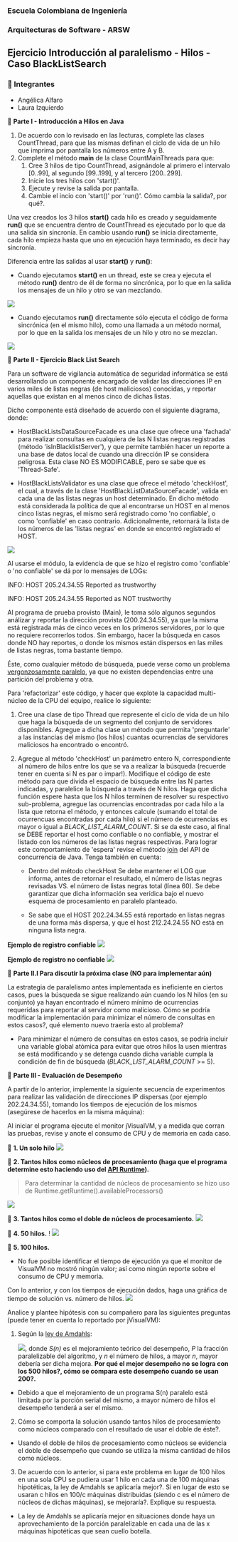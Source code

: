 
### Escuela Colombiana de Ingeniería
### Arquitecturas de Software - ARSW
## Ejercicio Introducción al paralelismo - Hilos - Caso BlackListSearch

### 👥 Integrantes
- Angélica Alfaro
- Laura Izquierdo

📌 **Parte I - Introducción a Hilos en Java**

1. De acuerdo con lo revisado en las lecturas, complete las clases CountThread, para que las mismas definan el ciclo de vida de un hilo que imprima por pantalla los números entre A y B.
2. Complete el método __main__ de la clase CountMainThreads para que:
	1. Cree 3 hilos de tipo CountThread, asignándole al primero el intervalo [0..99], al segundo [99..199], y al tercero [200..299].
	2. Inicie los tres hilos con 'start()'.
	3. Ejecute y revise la salida por pantalla. 
	4. Cambie el incio con 'start()' por 'run()'. Cómo cambia la salida?, por qué?.

Una vez creados los 3 hilos **start()** cada hilo es creado y seguidamente **run()** que se encuentra dentro de CountThread es ejecutado por lo que da una salida sin sincronía. En cambio usando **run()** se inicia directamente, cada hilo empieza hasta que uno en ejecución haya terminado, es decir hay sincronía.

Diferencia entre las salidas al usar **start()** y **run()**:

- Cuando ejecutamos **start()** en un thread, este se crea y ejecuta el método **run()** dentro de él de forma no sincrónica, por lo que en la salida los mensajes de un hilo y otro se van mezclando.

![](img/start.png)

- Cuando ejecutamos **run()** directamente sólo ejecuta el código de forma sincrónica (en el mismo hilo), como una llamada a un método normal, por lo que en la salida los mensajes de un hilo y otro no se mezclan.

![](img/run.png)

📌 **Parte II - Ejercicio Black List Search**

Para un software de vigilancia automática de seguridad informática se está desarrollando un componente encargado de validar las direcciones IP en varios miles de listas negras (de host maliciosos) conocidas, y reportar aquellas que existan en al menos cinco de dichas listas. 

Dicho componente está diseñado de acuerdo con el siguiente diagrama, donde:

- HostBlackListsDataSourceFacade es una clase que ofrece una 'fachada' para realizar consultas en cualquiera de las N listas negras registradas (método 'isInBlacklistServer'), y que permite también hacer un reporte a una base de datos local de cuando una dirección IP se considera peligrosa. Esta clase NO ES MODIFICABLE, pero se sabe que es 'Thread-Safe'.

- HostBlackListsValidator es una clase que ofrece el método 'checkHost', el cual, a través de la clase 'HostBlackListDataSourceFacade', valida en cada una de las listas negras un host determinado. En dicho método está considerada la política de que al encontrarse un HOST en al menos cinco listas negras, el mismo será registrado como 'no confiable', o como 'confiable' en caso contrario. Adicionalmente, retornará la lista de los números de las 'listas negras' en donde se encontró registrado el HOST.

![](img/Model.png)

Al usarse el módulo, la evidencia de que se hizo el registro como 'confiable' o 'no confiable' se dá por lo mensajes de LOGs:

INFO: HOST 205.24.34.55 Reported as trustworthy

INFO: HOST 205.24.34.55 Reported as NOT trustworthy


Al programa de prueba provisto (Main), le toma sólo algunos segundos análizar y reportar la dirección provista (200.24.34.55), ya que la misma está registrada más de cinco veces en los primeros servidores, por lo que no requiere recorrerlos todos. Sin embargo, hacer la búsqueda en casos donde NO hay reportes, o donde los mismos están dispersos en las miles de listas negras, toma bastante tiempo.

Éste, como cualquier método de búsqueda, puede verse como un problema [vergonzosamente paralelo](https://en.wikipedia.org/wiki/Embarrassingly_parallel), ya que no existen dependencias entre una partición del problema y otra.

Para 'refactorizar' este código, y hacer que explote la capacidad multi-núcleo de la CPU del equipo, realice lo siguiente:

1. Cree una clase de tipo Thread que represente el ciclo de vida de un hilo que haga la búsqueda de un segmento del conjunto de servidores disponibles. Agregue a dicha clase un método que permita 'preguntarle' a las instancias del mismo (los hilos) cuantas ocurrencias de servidores maliciosos ha encontrado o encontró.

2. Agregue al método 'checkHost' un parámetro entero N, correspondiente al número de hilos entre los que se va a realizar la búsqueda (recuerde tener en cuenta si N es par o impar!). Modifique el código de este método para que divida el espacio de búsqueda entre las N partes indicadas, y paralelice la búsqueda a través de N hilos. Haga que dicha función espere hasta que los N hilos terminen de resolver su respectivo sub-problema, agregue las ocurrencias encontradas por cada hilo a la lista que retorna el método, y entonces calcule (sumando el total de ocurrencuas encontradas por cada hilo) si el número de ocurrencias es mayor o igual a _BLACK_LIST_ALARM_COUNT_. Si se da este caso, al final se DEBE reportar el host como confiable o no confiable, y mostrar el listado con los números de las listas negras respectivas. Para lograr este comportamiento de 'espera' revise el método [join](https://docs.oracle.com/javase/tutorial/essential/concurrency/join.html) del API de concurrencia de Java. Tenga también en cuenta:

	* Dentro del método checkHost Se debe mantener el LOG que informa, antes de retornar el resultado, el número de listas negras revisadas VS. el número de listas negras total (línea 60). Se debe garantizar que dicha información sea verídica bajo el nuevo esquema de procesamiento en paralelo planteado.

	* Se sabe que el HOST 202.24.34.55 está reportado en listas negras de una forma más dispersa, y que el host 212.24.24.55 NO está en ninguna lista negra.

**Ejemplo de registro confiable**
![](img/trustworthy.png)

**Ejemplo de registro no confiable**
![](img/notTrustworthy.png)

📌 **Parte II.I Para discutir la próxima clase (NO para implementar aún)**

La estrategia de paralelismo antes implementada es ineficiente en ciertos casos, pues la búsqueda se sigue realizando aún cuando los N hilos (en su conjunto) ya hayan encontrado el número mínimo de ocurrencias requeridas para reportar al servidor como malicioso. Cómo se podría modificar la implementación para minimizar el número de consultas en estos casos?, qué elemento nuevo traería esto al problema?

- Para minimizar el número de consultas en estos casos, se podría incluir una variable global atómica para evitar que otros hilos la usen mientras se está modificando y se detenga cuando dicha variable cumpla la condición de fin de búsqueda (*BLACK_LIST_ALARM_COUNT* >= 5).

📌 **Parte III - Evaluación de Desempeño**

A partir de lo anterior, implemente la siguiente secuencia de experimentos para realizar las validación de direcciones IP dispersas (por ejemplo 202.24.34.55), tomando los tiempos de ejecución de los mismos (asegúrese de hacerlos en la misma máquina):

Al iniciar el programa ejecute el monitor jVisualVM, y a medida que corran las pruebas, revise y anote el consumo de CPU y de memoria en cada caso.

🧵 **1. Un solo hilo**
![](img/unHilo.png)

🧵 **2. Tantos hilos como núcleos de procesamiento (haga que el programa determine esto haciendo uso del [API Runtime](https://docs.oracle.com/javase/7/docs/api/java/lang/Runtime.html)).**
> Para determinar la cantidad de núcleos de procesamiento se hizo uso de Runtime.getRuntime().availableProcessors()

![](img/nProcesadores.png)

🧵 **3. Tantos hilos como el doble de núcleos de procesamiento.**
![](img/dobleHilosProcesadores.png)

🧵 **4. 50 hilos.**
!
![](img/cincuentaHilos.png)

🧵 **5. 100 hilos.**
- No fue posible identificar el tiempo de ejecución ya que el monitor de VisualVM no mostró ningún valor; así como ningún reporte sobre el consumo de CPU y memoria.

Con lo anterior, y con los tiempos de ejecución dados, haga una gráfica de tiempo de solución vs. número de hilos.
![](img/t_vs_nHilos.png)

Analice y plantee hipótesis con su compañero para las siguientes preguntas (puede tener en cuenta lo reportado por jVisualVM):

1. Según la [ley de Amdahls](https://www.pugetsystems.com/labs/articles/Estimating-CPU-Performance-using-Amdahls-Law-619/#WhatisAmdahlsLaw?):

	![](img/ahmdahls.png), donde _S(n)_ es el mejoramiento teórico del desempeño, _P_ la fracción paralelizable del algoritmo, y _n_ el número de hilos, a mayor _n_, mayor debería ser dicha mejora. **Por qué el mejor desempeño no se logra con los 500 hilos?, cómo se compara este desempeño cuando se usan 200?.**

- Debido a que el mejoramiento de un programa S(n) paralelo está limitada por la porción serial del mismo, a mayor número de hilos el desempeño tenderá a ser el mismo.

2. Cómo se comporta la solución usando tantos hilos de procesamiento como núcleos comparado con el resultado de usar el doble de éste?.
- Usando el doble de hilos de procesamiento como núcleos se evidencia el doble de desempeño que cuando se utiliza la misma cantidad de hilos como núcleos.

3. De acuerdo con lo anterior, si para este problema en lugar de 100 hilos en una sola CPU se pudiera usar 1 hilo en cada una de 100 máquinas hipotéticas, la ley de Amdahls se aplicaría mejor?. Si en lugar de esto se usaran c hilos en 100/c máquinas distribuidas (siendo c es el número de núcleos de dichas máquinas), se mejoraría?. Explique su respuesta.

- La ley de Amdahls se aplicaría mejor en situaciones donde haya un aprovechamiento de la porción paralelizable en cada una de las x máquinas hipotéticas que sean cuello botella.
